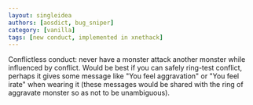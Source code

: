 ```yaml
---
layout: singleidea
authors: [aosdict, bug_sniper]
category: [vanilla]
tags: [new conduct, implemented in xnethack]
---
```

Conflictless conduct: never have a monster attack another monster while influenced by conflict. Would be best if you can safely ring-test conflict, perhaps it gives some message like "You feel aggravation" or "You feel irate" when wearing it (these messages would be shared with the ring of aggravate monster so as not to be unambiguous).
